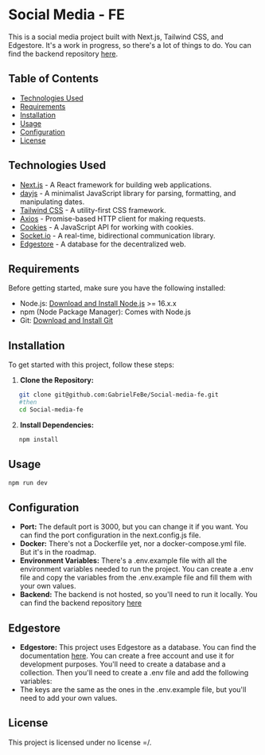 # Social Media - FE

This is a social media project built with Next.js, Tailwind CSS, and Edgestore. It's a work in progress, so there's a lot of things to do. You can find the backend repository [here](https://github.com/GabrielFeBe/Social-media).

## Table of Contents

- [Technologies Used](#technologies-used)
- [Requirements](#requirements)
- [Installation](#installation)
- [Usage](#usage)
- [Configuration](#configuration)
- [License](#license)

## Technologies Used

- [Next.js](https://nextjs.org/) - A React framework for building web applications.
- [dayjs](https://day.js.org/) - A minimalist JavaScript library for parsing, formatting, and manipulating dates.
- [Tailwind CSS](https://tailwindcss.com/) - A utility-first CSS framework.
- [Axios](https://axios-http.com/) - Promise-based HTTP client for making requests.
- [Cookies](https://github.com/js-cookie/js-cookie) - A JavaScript API for working with cookies.
- [Socket.io](https://socket.io/) - A real-time, bidirectional communication library.
- [Edgestore](https://edgestore.app/) - A database for the decentralized web.

## Requirements

Before getting started, make sure you have the following installed:

- Node.js: [Download and Install Node.js](https://nodejs.org/) >= 16.x.x
- npm (Node Package Manager): Comes with Node.js
- Git: [Download and Install Git](https://git-scm.com/downloads)

## Installation

To get started with this project, follow these steps:

1. **Clone the Repository:**

```bash
   git clone git@github.com:GabrielFeBe/Social-media-fe.git
   #then
   cd Social-media-fe
```

2. **Install Dependencies:**

```bash
   npm install
```

## Usage

```bash
npm run dev
```

## Configuration

- **Port:** The default port is 3000, but you can change it if you want. You can find the port configuration in the next.config.js file.
- **Docker:** There's not a Dockerfile yet, nor a docker-compose.yml file. But it's in the roadmap.
- **Environment Variables:** There's a .env.example file with all the environment variables needed to run the project. You can create a .env file and copy the variables from the .env.example file and fill them with your own values.
- **Backend:** The backend is not hosted, so you'll need to run it locally. You can find the backend repository [here](https://github.com/GabrielFeBe/Social-media)

## Edgestore

- **Edgestore:** This project uses Edgestore as a database. You can find the documentation [here](https://docs.edgestore.app/). You can create a free account and use it for development purposes. You'll need to create a database and a collection. Then you'll need to create a .env file and add the following variables:
- The keys are the same as the ones in the .env.example file, but you'll need to add your own values.

## License

This project is licensed under no license =/.
